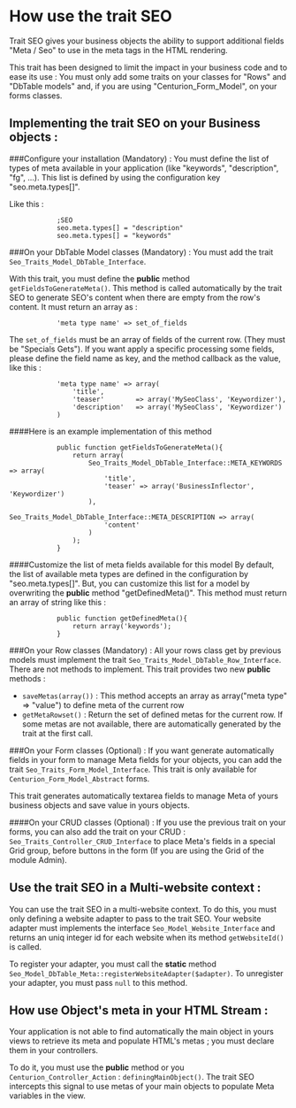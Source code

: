 How use the trait SEO
=====================

Trait SEO gives your business objects the ability to support additional fields "Meta / Seo"
to use in the meta tags in the HTML rendering.

This trait has been designed to limit the impact in your business code and to ease its use :
You must only add some traits on your classes for "Rows" and "DbTable models" and,
if you are using "Centurion_Form_Model", on your forms classes.


Implementing the trait SEO on your Business objects :
-----------------------------------------------------

###Configure your installation (Mandatory) :
You must define the list of types of meta available in your application (like "keywords", "description", "fg", ...).
This list is defined by using the configuration key "seo.meta.types[]".

Like this :

                ;SEO
                seo.meta.types[] = "description"
                seo.meta.types[] = "keywords"

###On your DbTable Model classes (Mandatory) :
You must add the trait `Seo_Traits_Model_DbTable_Interface`.

With this trait, you must define the **public** method `getFieldsToGenerateMeta()`. This method is called automatically
 by the trait SEO to generate SEO's content when there are empty from the row's content. It must return an array as :

                'meta type name' => set_of_fields

The `set_of_fields` must be an array of fields of the current row. (They must be "Specials Gets").
If you want apply a specific processing some fields, please define the field name as key, and the method callback as
the value, like this :

                'meta type name' => array(
                    'title',
                    'teaser'        => array('MySeoClass', 'Keywordizer'),
                    'description'   => array('MySeoClass', 'Keywordizer')
                )

####Here is an example implementation of this method

                public function getFieldsToGenerateMeta(){
                    return array(
                        Seo_Traits_Model_DbTable_Interface::META_KEYWORDS => array(
                            'title',
                            'teaser' => array('BusinessInflector', 'Keywordizer')
                        ),
                        Seo_Traits_Model_DbTable_Interface::META_DESCRIPTION => array(
                            'content'
                        )
                    );
                }

####Customize the list of meta fields available for this model
By default, the list of available meta types are defined in the configuration by "seo.meta.types[]".
But, you can customize this list for a model by overwriting the **public** method "getDefinedMeta()".
This method must return an array of string like this :

                public function getDefinedMeta(){
                    return array('keywords');
                }

###On your Row classes (Mandatory) :
All your rows class get by previous models must implement the trait `Seo_Traits_Model_DbTable_Row_Interface`.
 There are not methods to implement. This trait provides two new **public** methods :

 *  `saveMetas(array())` :  This method accepts an array as array("meta type" => "value")
                            to define meta of the current row
 *  `getMetaRowset()` :     Return the set of defined metas for the current row.
                            If some metas are not available, there are automatically generated by
                            the trait at the first call.

###On your Form classes (Optional) :
If you want generate automatically fields in your form to manage Meta fields for your objects,
you can add the trait `Seo_Traits_Form_Model_Interface`. This trait is only available for `Centurion_Form_Model_Abstract` forms.

This trait generates automatically textarea fields to manage Meta of yours business objects and save value in yours
objects.

####On your CRUD classes (Optional) :
If you use the previous trait on your forms, you can also add the trait on your CRUD : `Seo_Traits_Controller_CRUD_Interface`
to place Meta's fields in a special Grid group, before buttons in the form (If you are using the Grid of the module Admin).

Use the trait SEO in a Multi-website context :
----------------------------------------------

You can use the trait SEO in a multi-website context. To do this, you must only defining a website adapter to pass to
the trait SEO. Your website adapter must implements the interface `Seo_Model_Website_Interface` and returns
 an uniq integer id for each website when its method `getWebsiteId()` is called.

To register your adapter, you must call the **static** method `Seo_Model_DbTable_Meta::registerWebsiteAdapter($adapter)`.
To unregister your adapter, you must pass `null` to this method.


How use Object's meta in your HTML Stream :
-------------------------------------------

Your application is not able to find automatically the main object in yours views to retrieve its meta and populate
 HTML's metas ; you must declare them in your controllers.

 To do it, you must use the **public** method or you `Centurion_Controller_Action` : `definingMainObject()`.
 The trait SEO intercepts this signal to use metas of your main objects to populate Meta variables in the view.
